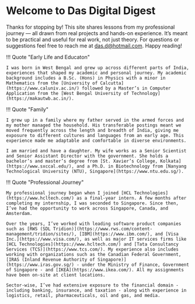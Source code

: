 # Welcome to Das Digital Digest

Thanks for stopping by! This site shares lessons from my professional journey — all drawn from real projects and hands-on experience. It’s meant to be practical and useful for real work, not just theory. For questions or suggestions feel free to reach me at [das.d@hotmail.com](mailto:das.d@hotmail.com). Happy reading!

!!! Quote "Early Life and Educaton"

    I was born in West Bengal and grew up across different parts of India, experiences that shaped my academic and personal journey. My academic background includes a B.Sc. (Hons) in Physics with a minor in Mathematics from the [University of Calcutta](https://www.caluniv.ac.in/) followed by a Master’s in Computer Application from the [West Bengal University of Technology](https://makautwb.ac.in/).

!!! Quote "Family"


    I grew up in a family where my father served in the armed forces and my mother managed the household. His transferable postings meant we moved frequently across the length and breadth of India, giving me exposure to different cultures and languages from an early age. This experience made me adaptable and comfortable in diverse environments.

    I am married and have a daughter. My wife works as a Senior Scientist and Senior Assistant Director with the government. She holds a bachelor’s and master’s degree from [St. Xavier’s College, Kolkata](https://www.sxccal.edu/), and a Ph.D. in Biotechnology from [Nanyang Technological University (NTU), Singapore](https://www.ntu.edu.sg/).

!!! Quote "Professional Journey"    

    My professional journey began when I joined [HCL Technologies](https://www.hcltech.com/) as a final-year intern. A few months after completing my internship, I was seconded to Singapore. Since then, I’ve had the opportunity to work across Singapore, Canada, and Amsterdam.

    Over the years, I’ve worked with leading software product companies such as [RWS (SDL Tridion)](https://www.rws.com/content-management/tridion/sites/), [IBM](https://www.ibm.com/), and [Visa Inc.](https://www.visa.com/), as well as major IT services firms like [HCL Technologies](https://www.hcltech.com/) and [Tata Consultancy Services (TCS)](https://www.tcs.com/). My experience also includes working with organizations such as the Canadian Federal Government, [IRAS (Inland Revenue Authority of Singapore)](https://www.iras.gov.sg/) - under the Ministry of Finance, Government of Singapore - and [IKEA](https://www.ikea.com/). All my assignments have been on-site at client locations.

    Sector-wise, I’ve had extensive exposure to the financial domain - including banking, insurance, and taxation - along with experience in logistics, retail, pharmaceuticals, oil and gas, and media.